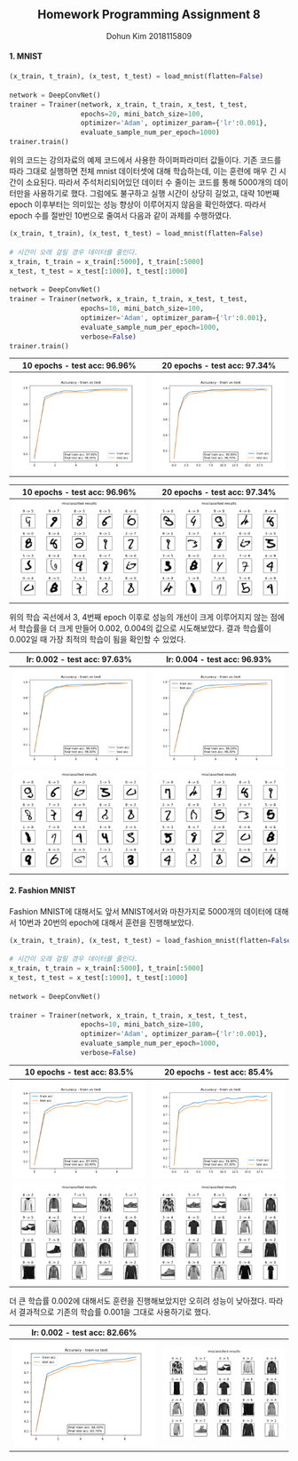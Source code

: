 ## <center>Homework Programming Assignment 8</center>

<center>Dohun Kim 2018115809</center>



#### 1. MNIST

```python
(x_train, t_train), (x_test, t_test) = load_mnist(flatten=False)

network = DeepConvNet()
trainer = Trainer(network, x_train, t_train, x_test, t_test,
                  epochs=20, mini_batch_size=100,
                  optimizer='Adam', optimizer_param={'lr':0.001},
                  evaluate_sample_num_per_epoch=1000)
trainer.train()
```

 위의 코드는 강의자료의 예제 코드에서 사용한 하이퍼파라미터 값들이다. 기존 코드를 따라 그대로 실행하면 전체 mnist 데이터셋에 대해 학습하는데, 이는 훈련에 매우 긴 시간이 소요된다. 따라서 주석처리되어있던 데이터 수 줄이는 코드를 통해 5000개의 데이터만을 사용하기로 했다. 그럼에도 불구하고 실행 시간이 상당히 길었고, 대략 10번째 epoch 이후부터는 의미있는 성능 향상이 이루어지지 않음을 확인하였다. 따라서 epoch 수를 절반인 10번으로 줄여서 다음과 같이 과제를 수행하였다.


```python
(x_train, t_train), (x_test, t_test) = load_mnist(flatten=False)

# 시간이 오래 걸릴 경우 데이터를 줄인다.
x_train, t_train = x_train[:5000], t_train[:5000]
x_test, t_test = x_test[:1000], t_test[:1000]

network = DeepConvNet()
trainer = Trainer(network, x_train, t_train, x_test, t_test,
                  epochs=10, mini_batch_size=100,
                  optimizer='Adam', optimizer_param={'lr':0.001},
                  evaluate_sample_num_per_epoch=1000,
                  verbose=False)
trainer.train()
```



| 10 epochs - test acc: 96.96% | 20 epochs - test acc: 97.34% |
| ------------------------- | --------------------------- |
| ![1](result1/small_1.png) | ![2](result1/small_1_2.png) |






| 10 epochs - test acc: 96.96% | 20 epochs - test acc: 97.34% |
| ------------------------- | --------------------------- |
| ![3](result1/small_2.png) | ![3](result1/small_2_2.png) |

 위의 학습 곡선에서 3, 4번째 epoch 이후로 성능의 개선이 크게 이루어지지 않는 점에서 학습률을 더 크게 만들어 0.002, 0.004의 값으로 시도해보았다. 결과 학습률이 0.002일 때 가장 최적의 학습이 됨을 확인할 수 있었다.



| lr: 0.002 - test acc: 97.63% | lr: 0.004 - test acc: 96.93% |
| ------------------------- | --------------------------- |
| ![1](result1/small_1_3.png) | ![2](result1/small_1_4.png) |
| ![3](result1/small_2_3.png) | ![3](result1/small_2_4.png) |





#### 2. Fashion MNIST

 Fashion MNIST에 대해서도 앞서 MNIST에서와 마찬가지로 5000개의 데이터에 대해서 10번과 20번의 epoch에 대해서 훈련을 진행해보았다. 

```python
(x_train, t_train), (x_test, t_test) = load_fashion_mnist(flatten=False)

# 시간이 오래 걸릴 경우 데이터를 줄인다.
x_train, t_train = x_train[:5000], t_train[:5000]
x_test, t_test = x_test[:1000], t_test[:1000]

network = DeepConvNet()

trainer = Trainer(network, x_train, t_train, x_test, t_test,
                  epochs=10, mini_batch_size=100,
                  optimizer='Adam', optimizer_param={'lr':0.001},
                  evaluate_sample_num_per_epoch=1000,
                  verbose=False)
```



| 10 epochs - test acc: 83.5% | 20 epochs - test acc: 85.4% |
| ------------------------- | --------------------------- |
| ![1](result2/small_1.png) | ![2](result2/small_1_2.png) |
| ![3](result2/small_2.png) | ![3](result2/small_2_2.png) |









 더 큰 학습률 0.002에 대해서도 훈련을 진행해보았지만 오히려 성능이 낮아졌다. 따라서 결과적으로 기존의 학습률 0.001을 그대로 사용하기로 했다.

| lr: 0.002 - test acc: 82.66% | |
| ------------------------- | --------------------------- |
| ![1](result2/small_1_3.png) | ![2](result2/small_2_3.png) |
